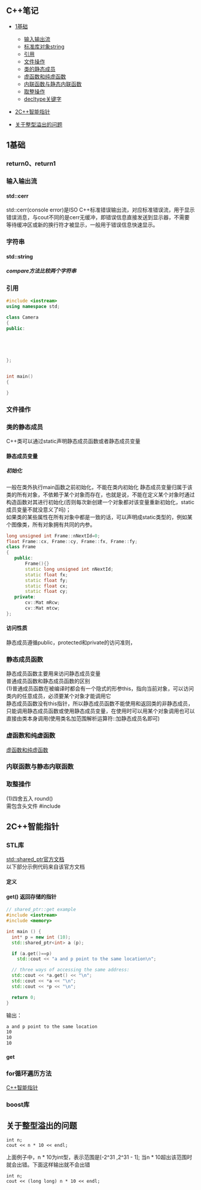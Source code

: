 
## C++笔记  
* [1基础](#1基础)
  * [输入输出流](#输入输出流)
  * [标准库对象string](#标准库对象string)
  * [引用](#引用)
  * [文件操作](#文件操作)
  * [类的静态成员](#类的静态成员)
  * [虚函数和纯虚函数](#虚函数和纯虚函数)
  * [内联函数与静态内联函数](#内联函数与静态内联函数)
  * [取整操作](#取整操作)
  * [decltype关键字](#decltype关键字)

* [2C++智能指针](#2C++智能指针) 


* [关于整型溢出的问题](#关于整型溢出的问题)


## 1基础

### return0、return1

### 输入输出流

#### std::cerr
std::cerr(console error)是ISO C++标准错误输出流，对应标准错误流，用于显示错误消息，与cout不同的是cerr无缓冲，即错误信息直接发送到显示器，不需要等待缓冲区或新的换行符才被显示，一般用于错误信息快速显示。

### 字符串  


#### std::string  

##### compare方法比较两个字符串





### 引用  


```cpp
#include <iostream>
using namespace std;

class Camera
{
public:
    




};


int main()
{

}
```


### 文件操作


### 类的静态成员 
C++类可以通过static声明静态成员函数或者静态成员变量  
#### 静态成员变量  
##### 初始化  
一般在类外执行main函数之前初始化，不能在类内初始化
静态成员变量归属于该类的所有对象，不依赖于某个对象而存在，也就是说，不能在定义某个对象时通过构造函数对其进行初始化(否则每次新创建一个对象都对该变量重新初始化，static成员变量不就没意义了吗)；  
如果类的某些属性在所有对象中都是一致的话，可以声明成static类型的，例如某个图像类，所有对象拥有共同的内参。  
```cpp
long unsigned int Frame::nNextId=0;
float Frame::cx, Frame::cy, Frame::fx, Frame::fy;
class Frame
{
   public:
       Frame(){}
       static long unsigned int nNextId; 
       static float fx;        
       static float fy;       
       static float cx;     
       static float cy;        
   private:
       cv::Mat mRcw; 
       cv::Mat mtcw; 
};
```
#### 访问性质  
静态成员遵循public，protected和private的访问准则，


### 静态成员函数  
静态成员函数主要用来访问静态成员变量  
普通成员函数和静态成员函数的区别  
(1)普通成员函数在被编译时都会有一个隐式的形参this，指向当前对象，可以访问类内的任意成员，必须要某个对象才能调用它  
静态成员函数没有this指针，所以静态成员函数不能使用和返回类的非静态成员，只能调用静态成员函数或使用静态成员变量，在使用时可以用某个对象调用也可以直接由类本身调用(使用类名加范围解析运算符::加静态成员名即可)


### 虚函数和纯虚函数
[虚函数和纯虚函数](https://www.huaweicloud.com/articles/994d149b0c54b0578c89805b87051688.html)  


### 内联函数与静态内联函数




### 取整操作  

(1)四舍五入 round()  
需包含头文件
    #include<cmath>




## 2C++智能指针  
### STL库
[std::shared_ptr官方文档](http://www.cplusplus.com/reference/memory/shared_ptr/)  
以下部分示例代码来自该官方文档  
#### 定义

#### get() 返回存储的指针  
```cpp
// shared_ptr::get example
#include <iostream>
#include <memory>

int main () {
  int* p = new int (10);
  std::shared_ptr<int> a (p);

  if (a.get()==p)
    std::cout << "a and p point to the same location\n";

  // three ways of accessing the same address:
  std::cout << *a.get() << "\n";
  std::cout << *a << "\n";
  std::cout << *p << "\n";

  return 0;
}
```
输出：  
```bash
a and p point to the same location
10
10
10
```  
#### get  
 
 
### for循环遍历方法  
 

 
 
 

[C++智能指针](https://www.cnblogs.com/tenosdoit/p/3456704.html)

### boost库  

## 关于整型溢出的问题  
 
    int n;
    cout << n * 10 << endl;
上面例子中，n * 10为int型，表示范围是[-2^31 ,2^31 - 1]; 当n * 10超出该范围时就会出错。下面这样输出就不会出错
 
    int n;
    cout << (long long) n * 10 << endl;




